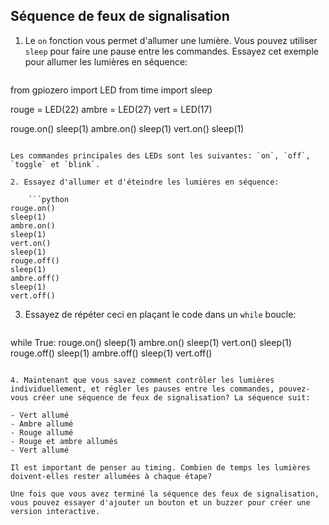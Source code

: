 ## Séquence de feux de signalisation

1. Le `on` fonction vous permet d'allumer une lumière. Vous pouvez utiliser `sleep` pour faire une pause entre les commandes. Essayez cet exemple pour allumer les lumières en séquence:
    
    ```python
from gpiozero import LED
from time import sleep

rouge = LED(22)
ambre = LED(27)
vert = LED(17)

rouge.on()
sleep(1)
ambre.on()
sleep(1)
vert.on()
sleep(1)
```

Les commandes principales des LEDs sont les suivantes: `on`, `off`, `toggle` et `blink`.

2. Essayez d'allumer et d'éteindre les lumières en séquence:
    
    ```python
rouge.on()
sleep(1)
ambre.on()
sleep(1)
vert.on()
sleep(1)
rouge.off()
sleep(1)
ambre.off()
sleep(1)
vert.off()
```

3. Essayez de répéter ceci en plaçant le code dans un `while` boucle:
    
    ```python
while True:
   rouge.on()
   sleep(1)
   ambre.on()
   sleep(1)
   vert.on()
   sleep(1)
   rouge.off()
   sleep(1)
   ambre.off()
   sleep(1)
   vert.off()
```

4. Maintenant que vous savez comment contrôler les lumières individuellement, et régler les pauses entre les commandes, pouvez-vous créer une séquence de feux de signalisation? La séquence suit:

- Vert allumé
- Ambre allumé
- Rouge allumé
- Rouge et ambre allumés
- Vert allumé

Il est important de penser au timing. Combien de temps les lumières doivent-elles rester allumées à chaque étape?

Une fois que vous avez terminé la séquence des feux de signalisation, vous pouvez essayer d'ajouter un bouton et un buzzer pour créer une version interactive.